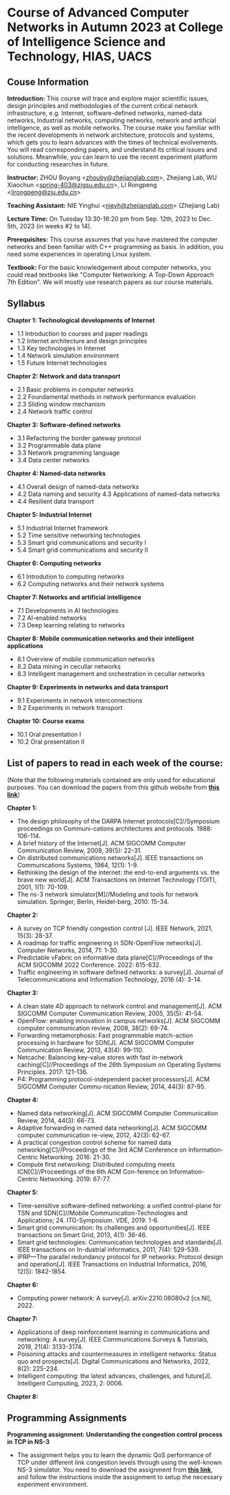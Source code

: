 # Course of Advanced Computer Networks in Autumn 2023 at College of Intelligence Science and Technology, HIAS, UACS

## Couse Information
**Introduction:** This course will trace and explore major scientific issues, design principles and methodologies of the current critical network infrastructure, e.g. Internet, software-defined networks, named-data networks, Industrial networks, computing networks, network and artificial intelligence, as well as mobile networks. The course make you familiar with the recent developments in network architecture, protocols and systems, which gets you to learn advances with the times of technical evolvements. You will read corresponding papers, and understand its critical issues and solutions. Meanwhile, you can learn to use the recent experiment platform for conducting researches in future.     

**Instructor:** ZHOU Boyang <<zhouby@zhejianglab.com>>, Zhejiang Lab, WU Xiaochun <<spring-403@zjgsu.edu.cn>>, LI Rongpeng <<lirongpeng@zju.edu.cn>>

**Teaching Assistant:** NIE Yinghui <<nieyh@zhejianglab.com>> (Zhejiang Lab)

**Lecture Time:** On Tuesday 13:30-16:20 pm from Sep. 12th, 2023 to Dec. 5th, 2023 (in weeks #2 to 14).

**Prerequisites:** This course assumes that you have mastered the computer networks and been familiar with C++ programming as basis. In addition, you need some experiences in operating Linux system.

**Textbook:** For the basic knowledgement about computer networks, you could read textbooks like "Computer Networking: A Top-Down Approach 7th Edition". We will mostly use research papers as our course materials.

## Syllabus
**Chapter 1: Technological developments of Internet**
- 1.1 Introduction to courses and paper readings
- 1.2 Internet architecture and design principles
- 1.3 Key technologies in Internet
- 1.4 Network simulation environment
- 1.5 Future Internet technologies

**Chapter 2: Network and data transport**
- 2.1 Basic problems in computer networks
- 2.2 Foundamental methods in network performance evaluation
- 2.3 Sliding window mechanism
- 2.4 Network traffic control

**Chapter 3: Software-defined networks**
- 3.1 Refactoring the border gateway protocol
- 3.2 Programmable data plane
- 3.3 Network programming language 
- 3.4 Data center networks

**Chapter 4: Named-data networks**
- 4.1 Overall design of named-data networks
- 4.2 Data naming and security
  4.3 Applications of named-data networks
- 4.4 Resilient data transport

**Chapter 5: Industrial Internet**
- 5.1 Industrial Internet framework
- 5.2 Time sensitive networking technologies
- 5.3 Smart grid communications and security I
- 5.4 Smart grid communications and security II

**Chapter 6: Computing networks**
- 6.1 Introdution to computing networks
- 6.2 Computing networks and their network systems

**Chapter 7: Networks and artificial intelligence**
- 7.1 Developments in AI technologies
- 7.2 AI-enabled networks
- 7.3 Deep learning relating to networks

**Chapter 8: Mobile communication networks and their intelligent applications**
- 8.1 Overview of mobile communication networks
- 8.2 Data mining in cecullar networks
- 8.3 Intelligent management and orchestration in cecullar networks

**Chapter 9: Experiments in networks and data transport**
- 9.1 Experiments in network interconnections
- 9.2 Experiments in network transport

**Chapter 10: Course exams**
- 10.1 Oral presentation I
- 10.2 Oral presentation II
  
## List of papers to read in each week of the course:
(Note that the following materials contained are only used for educational purposes. 
You can download the papers from this github website from **[this link](https://github.com/zhouby-zjl/course-acn23a)**)

**Chapter 1:**
- The design philosophy of the DARPA Internet protocols[C]//Symposium proceedings on Communi-cations architectures and protocols. 1988: 106-114.
- A brief history of the Internet[J]. ACM SIGCOMM Computer Communication Review, 2009, 39(5): 22-31. 
- On distributed communications networks[J]. IEEE transactions on Communications Systems, 1964, 12(1): 1-9.
- Rethinking the design of the internet: the end-to-end arguments vs. the brave new world[J]. ACM Transactions on Internet Technology (TOIT), 2001, 1(1): 70-109. 
- The ns-3 network simulator[M]//Modeling and tools for network simulation. Springer, Berlin, Heidel-berg, 2010: 15-34.

**Chapter 2:**
- A survey on TCP friendly congestion control [J]. IEEE Network, 2021, 15(3): 28-37.
- A roadmap for traffic engineering in SDN-OpenFlow networks[J]. Computer Networks, 2014, 71: 1-30.
- Predictable vFabric on informative data plane[C]//Proceedings of the ACM SIGCOMM 2022 Conference. 2022: 615-632.
- Traffic engineering in software defined networks: a survey[J]. Journal of Telecommunications and Information Technology, 2016 (4): 3-14.

**Chapter 3:**
- A clean slate 4D approach to network control and management[J]. ACM SIGCOMM Computer Communication Review, 2005, 35(5): 41-54.
- OpenFlow: enabling innovation in campus networks[J]. ACM SIGCOMM computer communication review, 2008, 38(2): 69-74. 
- Forwarding metamorphosis: Fast programmable match-action processing in hardware for SDN[J]. ACM SIGCOMM Computer Communication Review, 2013, 43(4): 99-110.  
- Netcache: Balancing key-value stores with fast in-network caching[C]//Proceedings of the 26th Symposium on Operating Systems Principles. 2017: 121-136. 
- P4: Programming protocol-independent packet processors[J]. ACM SIGCOMM Computer Commu-nication Review, 2014, 44(3): 87-95. 

**Chapter 4:**
- Named data networking[J]. ACM SIGCOMM Computer Communication Review, 2014, 44(3): 66-73. 
- Adaptive forwarding in named data networking[J]. ACM SIGCOMM computer communication re-view, 2012, 42(3): 62-67.
- A practical congestion control scheme for named data networking[C]//Proceedings of the 3rd ACM Conference on Information-Centric Networking. 2016: 21-30. 
- Compute first networking: Distributed computing meets ICN[C]//Proceedings of the 6th ACM Con-ference on Information-Centric Networking. 2019: 67-77. 

**Chapter 5:**
- Time-sensitive software-defined networking: a unified control-plane for TSN and SDN[C]//Mobile Communication-Technologies and Applications; 24. ITG-Symposium. VDE, 2019: 1-6. 
- Smart grid communication: Its challenges and opportunities[J]. IEEE transactions on Smart Grid, 2013, 4(1): 36-46. 
- Smart grid technologies: Communication technologies and standards[J]. IEEE transactions on In-dustrial informatics, 2011, 7(4): 529-539. 
- iPRP—The parallel redundancy protocol for IP networks: Protocol design and operation[J]. IEEE Transactions on Industrial Informatics, 2016, 12(5): 1842-1854.  

**Chapter 6:**
- Computing power network: A survey[J]. arXiv:2210.06080v2 [cs.NI], 2022.

**Chapter 7:**
- Applications of deep reinforcement learning in communications and networking: A survey[J]. IEEE Communications Surveys & Tutorials, 2019, 21(4): 3133-3174.
- Poisoning attacks and countermeasures in intelligent networks: Status quo and prospects[J]. Digital Communications and Networks, 2022, 8(2): 225-234.
- Intelligent computing: the latest advances, challenges, and future[J]. Intelligent Computing, 2023, 2: 0006.

**Chapter 8:**



## Programming Assignments
**Programming assignment: Understanding the congestion control process in TCP in NS-3**
- The assignment helps you to learn the dynamic QoS performance of TCP under different link congestion levels through using the well-known NS-3 simulator. You need to download the assignment from **[this link](https://github.com/zhouby-zjl/course-acn23a/blob/main/Experiments/Programming-Assignment.pdf)**, and follow the instructions inside the assignment to setup the necessary experiment environment. 
